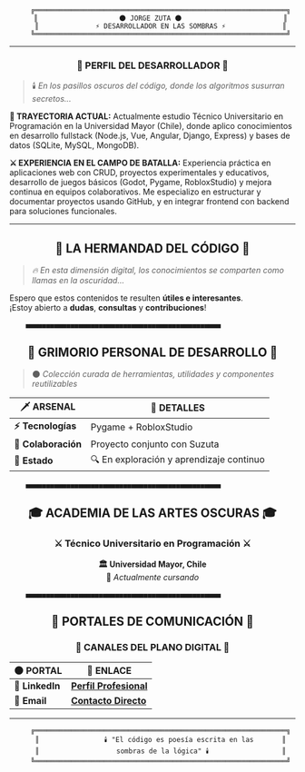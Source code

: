 
<div align="center">

```
    ╔══════════════════════════════════════════════════════════════╗
    ║                    🌑 JORGE ZUTA 🌑                         ║
    ║              ⚡ DESARROLLADOR EN LAS SOMBRAS ⚡              ║
    ╚══════════════════════════════════════════════════════════════╝
```

</div>

---

<div align="center">

### 🔮 **PERFIL DEL DESARROLLADOR** 🔮

</div>

> 🕯️ *En los pasillos oscuros del código, donde los algoritmos susurran secretos...*

**🌙 TRAYECTORIA ACTUAL:**
Actualmente estudio Técnico Universitario en Programación en la Universidad Mayor (Chile), donde aplico conocimientos en desarrollo fullstack (Node.js, Vue, Angular, Django, Express) y bases de datos (SQLite, MySQL, MongoDB).

**⚔️ EXPERIENCIA EN EL CAMPO DE BATALLA:**
Experiencia práctica en aplicaciones web con CRUD, proyectos experimentales y educativos, desarrollo de juegos básicos (Godot, Pygame, RobloxStudio) y mejora continua en equipos colaborativos. Me especializo en estructurar y documentar proyectos usando GitHub, y en integrar frontend con backend para soluciones funcionales.

---

<div align="center">

## 🖤 **LA HERMANDAD DEL CÓDIGO** 🖤

</div>

> *🔥 En esta dimensión digital, los conocimientos se comparten como llamas en la oscuridad...*

Espero que estos contenidos te resulten **útiles e interesantes**.  
¡Estoy abierto a **dudas**, **consultas** y **contribuciones**! 

```
    ▄▄▄▄▄▄▄▄▄▄▄▄▄▄▄▄▄▄▄▄▄▄▄▄▄▄▄▄▄▄▄▄▄▄▄▄▄▄▄▄▄▄▄▄▄▄▄▄
```

<div align="center">

## 📜 **GRIMORIO PERSONAL DE DESARROLLO** 📜

</div>

> 🌑 *Colección curada de herramientas, utilidades y componentes reutilizables*

| 🗡️ **ARSENAL** | 🔮 **DETALLES** |
|---|---|
| **⚡ Tecnologías** | Pygame + RobloxStudio |
| **🤝 Colaboración** | Proyecto conjunto con Suzuta |
| **🌙 Estado** | 🔍 En exploración y aprendizaje continuo |

```
    ▄▄▄▄▄▄▄▄▄▄▄▄▄▄▄▄▄▄▄▄▄▄▄▄▄▄▄▄▄▄▄▄▄▄▄▄▄▄▄▄▄▄▄▄▄▄▄▄
```

<div align="center">

## 🎓 **ACADEMIA DE LAS ARTES OSCURAS** 🎓

</div>

<div align="center">

### ⚔️ **Técnico Universitario en Programación** ⚔️
**🏛️ Universidad Mayor, Chile**  
📅 *Actualmente cursando*

</div>

```
    ▄▄▄▄▄▄▄▄▄▄▄▄▄▄▄▄▄▄▄▄▄▄▄▄▄▄▄▄▄▄▄▄▄▄▄▄▄▄▄▄▄▄▄▄▄▄▄▄
```

<div align="center">

## 🌙 **PORTALES DE COMUNICACIÓN** 🌙

</div>

<div align="center">

### 🔮 **CANALES DEL PLANO DIGITAL** 🔮

</div>

<div align="center">

| 🌑 **PORTAL** | 🔗 **ENLACE** |
|---|---|
| 💼 **LinkedIn** | **[Perfil Profesional](https://www.linkedin.com/in/jorge-zuta-23b380152/?originalSubdomain=cl)** |
| 📧 **Email** | **[Contacto Directo](mailto:jzuta309@gmail.com)** |

</div>

---

<div align="center">

```
    ╔══════════════════════════════════════════════════════════════╗
    ║                🕯️ "El código es poesía escrita en las       ║
    ║                   sombras de la lógica" 🕯️                  ║
    ╚══════════════════════════════════════════════════════════════╝
```

</div>
